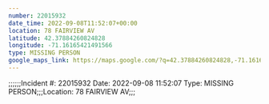 ```yaml
---
number: 22015932
date_time: 2022-09-08T11:52:07+00:00
location: 78 FAIRVIEW AV
latitude: 42.37884260824828
longitude: -71.16165421491566
type: MISSING PERSON
google_maps_link: https://maps.google.com/?q=42.37884260824828,-71.16165421491566
---
```


;;;;;;Incident #: 22015932   Date: 2022-09-08 11:52:07   Type: MISSING PERSON;;;Location: 78 FAIRVIEW AV;;;
